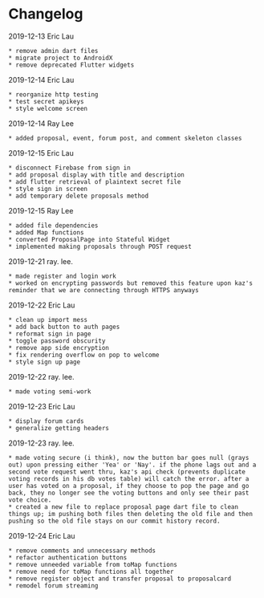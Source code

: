 # Changelog

2019-12-13 Eric Lau

    * remove admin dart files
    * migrate project to AndroidX
    * remove deprecated Flutter widgets

2019-12-14 Eric Lau

    * reorganize http testing
    * test secret apikeys
    * style welcome screen

2019-12-14 Ray Lee

    * added proposal, event, forum post, and comment skeleton classes

2019-12-15 Eric Lau

    * disconnect Firebase from sign in
    * add proposal display with title and description
    * add flutter retrieval of plaintext secret file
    * style sign in screen
    * add temporary delete proposals method

2019-12-15 Ray Lee

    * added file dependencies
    * added Map functions
    * converted ProposalPage into Stateful Widget
    * implemented making proposals through POST request

2019-12-21 ray. lee.

    * made register and login work
    * worked on encrypting passwords but removed this feature upon kaz's reminder that we are connecting through HTTPS anyways

2019-12-22 Eric Lau

    * clean up import mess
    * add back button to auth pages
    * reformat sign in page
    * toggle password obscurity
    * remove app side encryption
    * fix rendering overflow on pop to welcome
    * style sign up page

2019-12-22 ray. lee.

    * made voting semi-work

2019-12-23 Eric Lau

    * display forum cards
    * generalize getting headers

2019-12-23 ray. lee.

    * made voting secure (i think), now the button bar goes null (grays out) upon pressing either 'Yea' or 'Nay'. if the phone lags out and a second vote request went thru, kaz's api check (prevents duplicate voting records in his db votes table) will catch the error. after a user has voted on a proposal, if they choose to pop the page and go back, they no longer see the voting buttons and only see their past vote choice.
    * created a new file to replace proposal page dart file to clean things up; im pushing both files then deleting the old file and then pushing so the old file stays on our commit history record.

2019-12-24 Eric Lau

    * remove comments and unnecessary methods
    * refactor authentication buttons
    * remove unneeded variable from toMap functions
    * remove need for toMap functions all together
    * remove register object and transfer proposal to proposalcard
    * remodel forum streaming